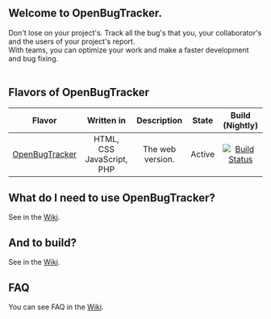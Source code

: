 Welcome to OpenBugTracker.
-
Don't lose on your project's. Track all the bug's that you, your collaborator's and the users of your project's report.<br>
With teams, you can optimize your work and make a faster development and bug fixing.
<br><br>

Flavors of OpenBugTracker
-
| Flavor | Written in | Description | State | Build (Nightly) |
| :-: | :-: | :-: | :-: | :-: |
| <a href="#welcome-to-openbugtracker">OpenBugTracker</a> | HTML, CSS <br> JavaScript, PHP | The web version. | Active | [![Build Status](https://snap-ci.com/Hugao/OpenBugTracker/branch/nightly/build_image)](https://snap-ci.com/Hugao/OpenBugTracker/branch/nightly) |

What do I need to use OpenBugTracker?
-
See in the [Wiki](https://github.com/Hugao/OpenBugTracker/wiki/Using-OpenBugTracker).


And to build?
-
See in the [Wiki](https://github.com/Hugao/OpenBugTracker/wiki/Build-OpenBugTracker).

FAQ
-
You can see FAQ in the [Wiki](https://github.com/Hugao/OpenBugTracker/wiki/FAQ).
